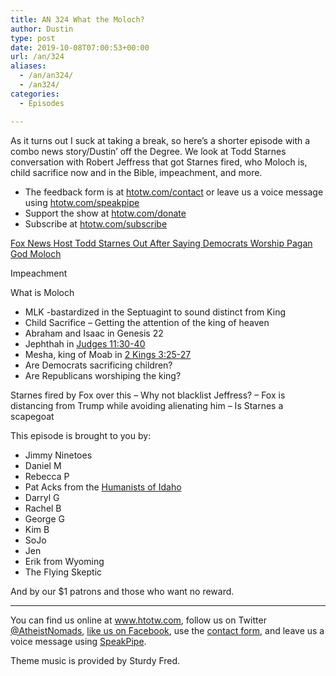 ```yaml
---
title: AN 324 What the Moloch?
author: Dustin
type: post
date: 2019-10-08T07:00:53+00:00
url: /an/324
aliases:
  - /an/an324/
  - /an324/
categories:
  - Episodes

---
```

<div id="buzzsprout-player-10552785"></div><script src="https://www.buzzsprout.com/1983601/10552785-324-what-the-moloch.js?container_id=buzzsprout-player-10552785&player=small" type="text/javascript" charset="utf-8"></script>

As it turns out I suck at taking a break, so here&#8217;s a shorter episode with a combo news story/Dustin&#8217; off the Degree. We look at Todd Starnes conversation with Robert Jeffress that got Starnes fired, who Moloch is, child sacrifice now and in the Bible, impeachment, and more.

<!--more-->

 * The feedback form is at [htotw.com/contact](https://htotw.com/contact) or leave us a voice message using <a href="https://htotw.com/speakpipe" target="_blank" rel="noopener noreferrer">htotw.com/speakpipe</a>
 * Support the show at <a href="https://htotw.com/donate" target="_blank" rel="noopener noreferrer">htotw.com/donate</a>
 * Subscribe at <a href="https://htotw.com/subscribe" target="_blank" rel="noopener noreferrer">htotw.com/subscribe</a>

[Fox News Host Todd Starnes Out After Saying Democrats Worship Pagan God Moloch][1]

Impeachment

What is Moloch

  * MLK -bastardized in the Septuagint to sound distinct from King
  * Child Sacrifice &#8211; Getting the attention of the king of heaven
  * Abraham and Isaac in Genesis 22
  * Jephthah in [Judges 11:30-40][2]
  * Mesha, king of Moab in [2 Kings 3:25-27][3]
  * Are Democrats sacrificing children?
  * Are Republicans worshiping the king?

Starnes fired by Fox over this &#8211; Why not blacklist Jeffress? &#8211; Fox is distancing from Trump while avoiding alienating him &#8211; Is Starnes a scapegoat

This episode is brought to you by:

  * Jimmy Ninetoes
  * Daniel M
  * Rebecca P
  * Pat Acks from the <a href="https://www.humanistsofidaho.org" target="_blank" rel="noopener noreferrer">Humanists of Idaho</a>
  * Darryl G
  * Rachel B
  * George G
  * Kim B
  * SoJo
  * Jen
  * Erik from Wyoming
  * The Flying Skeptic

And by our $1 patrons and those who want no reward.

<hr class="wp-block-separator" />

You can find us online at <a href="https://www.htotw.com/" target="_blank" rel="noopener noreferrer">www.htotw.com</a>, follow us on Twitter <a href="https://htotw.com/twitter" target="_blank" rel="noopener noreferrer">@AtheistNomads</a>, <a href="https://htotw.com/facebook" target="_blank" rel="noopener noreferrer">like us on Facebook</a>, use the [contact form](https://htotw.com/contact), and leave us a voice message using <a href="https://htotw.com/speakpipe" target="_blank" rel="noopener noreferrer">SpeakPipe</a>.

Theme music is provided by Sturdy Fred.

 [1]: https://www.thewrap.com/exclusive-host-todd-starnes-out-at-fox-news/
 [2]: https://www.biblegateway.com/passage/?search=Judges+11%3A30-39&version=ESV
 [3]: https://www.biblegateway.com/passage/?search=2+Kings+3%3A25-27&version=ESV
